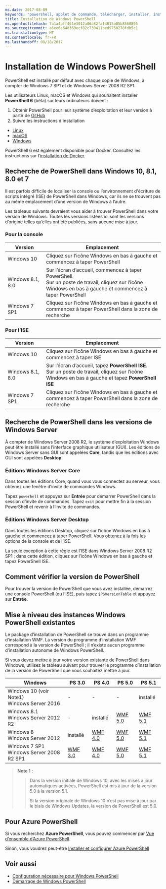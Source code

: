 ```yaml
---
ms.date: 2017-08-09
keywords: "powershell, applet de commande, télécharger, installer, installation, programme d’installation, windows 10, windows 8.1, windows 8.0, windows 7"
title: Installation de Windows PowerShell
ms.openlocfilehash: 7a1a4bff461e3012a06a82faf4015a05b8560895
ms.sourcegitcommit: a6ee6e64d369ecf82c730411bed9750278fdb5c1
ms.translationtype: HT
ms.contentlocale: fr-FR
ms.lasthandoff: 08/18/2017
---
```

# <a name="installing-windows-powershell"></a>Installation de Windows PowerShell

PowerShell est installé par défaut avec chaque copie de Windows, à compter de Windows 7 SP1 et de Windows Server 2008 R2 SP1.

Les utilisateurs Linux, macOS et Windows qui souhaitent installer **PowerShell 6** (bêta) sur leurs ordinateurs doivent :

1.  Obtenir PowerShell pour leur système d’exploitation et leur version à partir de [GitHub](https://github.com/powershell/powershell#get-powershell)
1.  Suivre les instructions d'installation
  - [Linux](https://github.com/PowerShell/PowerShell/blob/master/docs/installation/linux.md)
  - [macOS](https://github.com/PowerShell/PowerShell/blob/master/docs/installation/linux.md#macos-1012)
  - [Windows](https://github.com/PowerShell/PowerShell/blob/master/docs/installation/windows.md#msi)

PowerShell 6 est également disponible pour Docker. Consultez les instructions sur l’[installation de Docker](https://github.com/PowerShell/PowerShell/tree/master/docker).

## <a name="finding-powershell-in-windows-10-81-80-and-7"></a>Recherche de PowerShell dans Windows 10, 8.1, 8.0 et 7

Il est parfois difficile de localiser la console ou l’environnement d'écriture de scripts intégré (ISE) de PowerShell dans Windows, car ils ne se trouvent pas au même emplacement d’une version de Windows à l’autre.

Les tableaux suivants devraient vous aider à trouver PowerShell dans votre version de Windows.
Toutes les versions listées ici sont les versions d’origine telles qu’elles ont été publiées, sans aucune mise à jour.

### <a name="for-console"></a>Pour la console

Version | Emplacement
-- | --
Windows 10 | Cliquez sur l’icône Windows en bas à gauche et commencez à taper PowerShell
Windows 8.1, 8.0 | Sur l’écran d’accueil, commencez à taper PowerShell.<br/>Sur un poste de travail, cliquez sur l’icône Windows en bas à gauche et commencez à taper PowerShell
Windows 7 SP1 | Cliquez sur l’icône Windows en bas à gauche et commencez à taper PowerShell dans la zone de recherche

### <a name="for-ise"></a>Pour l’ISE

Version | Emplacement
-- | --
Windows 10 | Cliquez sur l’icône Windows en bas à gauche et commencez à taper ISE
Windows 8.1, 8.0 | Sur l’écran d’accueil, tapez **PowerShell ISE**.<br/>Sur un poste de travail, cliquez sur l’icône Windows en bas à gauche et tapez **PowerShell ISE**
Windows 7 SP1 | Cliquez sur l’icône Windows en bas à gauche et commencez à taper PowerShell dans la zone de recherche

## <a name="finding-powershell-in-windows-server-versions"></a>Recherche de PowerShell dans les versions de Windows Server

À compter de Windows Server 2008 R2, le système d’exploitation Windows peut être installé sans l’interface graphique utilisateur (GUI).
Les éditions de Windows Server sans GUI sont appelées **Core**, tandis que les éditions avec GUI sont appelées **Desktop**.

### <a name="windows-server-core-editions"></a>Éditions Windows Server Core

Dans toutes les éditions Core, quand vous vous connectez au serveur, vous obtenez une fenêtre d’invite de commandes Windows.

Tapez `powerhell` et appuyez sur **Entrée** pour démarrer PowerShell dans la session d’invite de commandes. Tapez `exit` pour mettre fin à la session PowerShell et revenir à l’invite de commandes.

### <a name="windows-server-desktop-editions"></a>Éditions Windows Server Desktop

Dans toutes les éditions Desktop, cliquez sur l’icône Windows en bas à gauche et commencez à taper PowerShell.
Vous obtenez à la fois les options de la console et de l’ISE.

La seule exception à cette règle est l’ISE dans Windows Server 2008 R2 SP1 ; dans cette édition, cliquez sur l’icône Windows en bas à gauche et tapez PowerShell ISE.

## <a name="how-to-check-the-version-of-powershell"></a>Comment vérifier la version de PowerShell

Pour trouver la version de PowerShell que vous avez installée, démarrez une console PowerShell (ou l’ISE), puis tapez `$PSVersionTable` et appuyez sur **Entrée**.

## <a name="upgrading-existing-windows-powershell"></a>Mise à niveau des instances Windows PowerShell existantes

Le package d’installation de PowerShell se trouve dans un programme d’installation WMF.
La version du programme d’installation WMF correspond à la version de PowerShell ; il n’existe aucun programme d’installation autonome de Windows PowerShell.

Si vous devez mettre à jour votre version existante de PowerShell dans Windows, utilisez le tableau suivant pour trouver le programme d’installation de la version de PowerShell que vous souhaitez mettre à jour.

Windows | PS 3.0 | PS 4.0 | PS 5.0 | PS 5.1 |
--|--|--|--|--|
Windows 10 (voir Note1)<br/>Windows Server 2016 | - | - | - | installé
Windows 8.1<br/>Windows Server 2012 R2 | - | installé | [WMF 5.0](https://www.microsoft.com/en-us/download/details.aspx?id=50395) | [WMF 5.1](https://www.microsoft.com/en-us/download/details.aspx?id=54616)
Windows 8<br/>Windows Server 2012 | installé | [WMF 4.0](https://www.microsoft.com/en-us/download/details.aspx?id=40855) | [WMF 5.0](https://www.microsoft.com/en-us/download/details.aspx?id=50395) | [WMF 5.1](https://www.microsoft.com/en-us/download/details.aspx?id=54616)
Windows 7 SP1<br/>Windows Server 2008 R2 SP1 | [WMF 3.0](https://www.microsoft.com/en-us/download/details.aspx?id=34595) | [WMF 4.0](https://www.microsoft.com/en-us/download/details.aspx?id=40855) | [WMF 5.0](https://www.microsoft.com/en-us/download/details.aspx?id=50395) | [WMF 5.1](https://www.microsoft.com/en-us/download/details.aspx?id=54616)

> **Note 1** :
  >>
  >> Dans la version initiale de Windows 10, avec les mises à jour automatiques activées, PowerShell est mis à jour de la version 5.0 à la version 5.1.
  >>
  >> Si la version originale de Windows 10 n’est pas mise à jour par le biais de Windows Updates, la version de PowerShell est 5.0.

## <a name="need-azure-powershell"></a>Pour Azure PowerShell

Si vous recherchez **Azure PowerShell**, vous pouvez commencer par [Vue d’ensemble d’Azure PowerShell](https://docs.microsoft.com/en-us/powershell/azure).

Sinon, vous voudrez peut-être [Installer et configurer Azure PowerShell](https://docs.microsoft.com/en-us/powershell/azure/install-azurerm-ps)

## <a name="see-also"></a>Voir aussi

- [Configuration nécessaire pour Windows PowerShell](Windows-PowerShell-System-Requirements.md)
- [Démarrage de Windows PowerShell](Starting-Windows-PowerShell.md)
